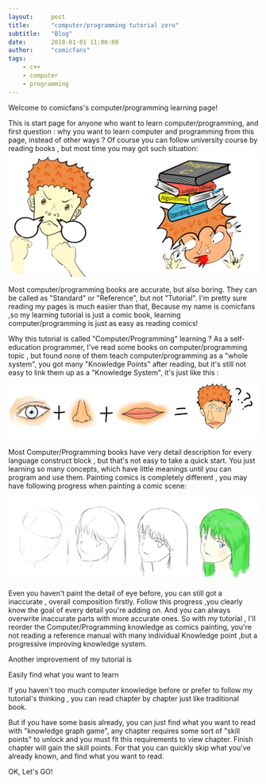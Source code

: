 ```yaml
---
layout:     post
title:      "computer/programming tutorial zero"
subtitle:   "Blog"
date:       2018-01-01 11:00:00
author:     "comicfans"
tags:
    - c++
    - computer
    - programming
---
```


Welcome to comicfans's computer/programming learning page!

This is start page for anyone who want to learn computer/programming, and first question : why you want to learn computer and programming from this page, instead of other ways ? Of course you can follow university course by reading books , but most time you may got such situation:
![before and after you decide to learn programming](/images/2018-01-01-computer-tutorial-index.markdown/before_and_after_decide_to_learn_programming.png)

Most computer/programming books are accurate, but also boring. They can be called as "Standard" or "Reference", but not "Tutorial". I'm pretty sure reading my pages is much easier than that, Because my name is comicfans ,so my learning tutorial is just a comic book, learning computer/programming is just as easy as reading comics!


Why this tutorial is called "Computer/Programming" learning ? As a self-education programmer, I've read some books on computer/programming topic , but found none of them teach computer/programming as a "whole system", you got many "Knowledge Points" after reading, but it's still not easy to link them up as a "Knowledge System", it's just like this :

![combine detail painting skills together](/images/2018-01-01-computer-tutorial-index.markdown/combine_eye_nose_mouse.jpg)

Most Computer/Programming books have very detail description for every language construct block , but that's not easy to take a quick start. You just learning so many concepts, which have little meanings until you can program and use them. Painting comics is completely different , you may have following progress when painting a comic scene:

![painting progress](/images/2018-01-01-computer-tutorial-index.markdown/painting_process.jpg)

Even you haven't paint the detail of eye before, you can still got a inaccurate , overall composition firstly. Follow this progress ,you clearly know the goal of every detail you're adding on. And you can always overwrite inaccurate parts with more accurate ones. So with my tutorial , I'll reorder the Computer/Programming knowledge as comics painting, you're not reading a reference manual with many individual Knowledge point ,but a progressive improving knowledge system.


Another improvement of my tutorial is 

Easily find what you want to learn

If you haven't too much computer knowledge before or prefer to follow my tutorial's thinking , you can read chapter by chapter just like traditional book. 


But if you have some basis already, you can just find what you want to read with "knowledge graph game", any chapter requires some sort of "skill points" to unlock and you must fit this requirements to view chapter. Finish chapter will gain the skill points. For that you can quickly skip what you've already known, and find what you want to read.

OK, Let's GO!



